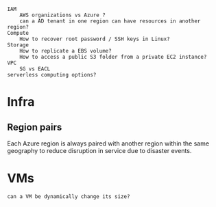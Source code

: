 ```
IAM
    AWS organizations vs Azure ?
    can a AD tenant in one region can have resources in another region?
Compute
    How to recover root password / SSH keys in Linux?
Storage
    How to replicate a EBS volume?
    How to access a public S3 folder from a private EC2 instance?
VPC
    SG vs EACL
serverless computing options?
```

# Infra
## Region pairs
Each Azure region is always paired with another region within the same geography to reduce disruption in service due to disaster events.

# VMs
```
can a VM be dynamically change its size?
```